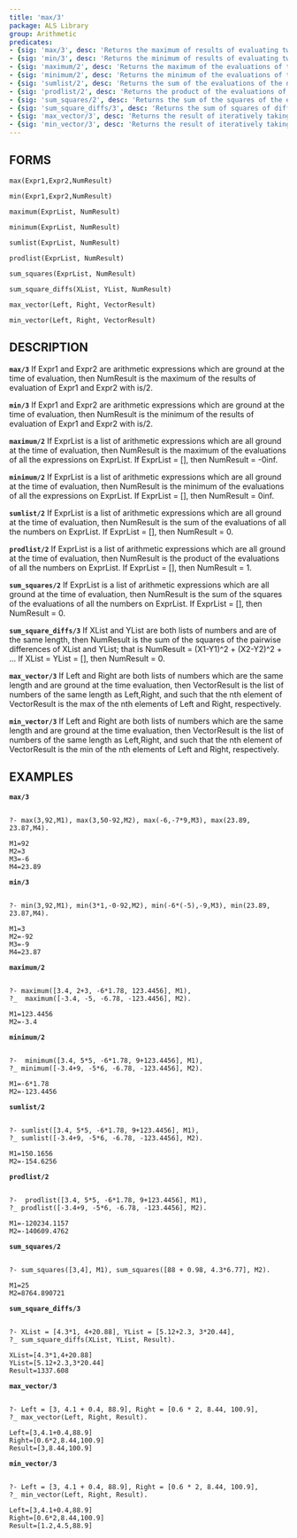 ```yaml
---
title: 'max/3'
package: ALS Library
group: Arithmetic
predicates:
- {sig: 'max/3', desc: 'Returns the maximum of results of evaluating two arithmetic Exprs'}
- {sig: 'min/3', desc: 'Returns the minimum of results of evaluating two arithmetic Exprs'}
- {sig: 'maximum/2', desc: 'Returns the maximum of the evaluations of the expressions on ExprList'}
- {sig: 'minimum/2', desc: 'Returns the minimum of the evaluations of the expressions on ExprList'}
- {sig: 'sumlist/2', desc: 'Returns the sum of the evaluations of the numbers on ExprList'}
- {sig: 'prodlist/2', desc: 'Returns the product of the evaluations of the numbers on ExprList'}
- {sig: 'sum_squares/2', desc: 'Returns the sum of the squares of the evaluations of the numbers on ExprList'}
- {sig: 'sum_square_diffs/3', desc: 'Returns the sum of squares of differences of XList,YList'}
- {sig: 'max_vector/3', desc: 'Returns the result of iteratively taking the max of Left,Right'}
- {sig: 'min_vector/3', desc: 'Returns the result of iteratively taking the min of Left,Right'}
---
```

## FORMS

`max(Expr1,Expr2,NumResult)`

`min(Expr1,Expr2,NumResult)`

`maximum(ExprList, NumResult)`

`minimum(ExprList, NumResult)`

`sumlist(ExprList, NumResult)`

`prodlist(ExprList, NumResult)`

`sum_squares(ExprList, NumResult)`

`sum_square_diffs(XList, YList, NumResult)`

`max_vector(Left, Right, VectorResult)`

`min_vector(Left, Right, VectorResult)`

## DESCRIPTION

**`max/3`** If Expr1 and Expr2 are arithmetic expressions which are ground at the
    time of evaluation, then NumResult is the maximum of the results of
    evaluation of Expr1 and Expr2 with is/2.

**`min/3`** If Expr1 and Expr2 are arithmetic expressions which are ground at the
    time of evaluation, then NumResult is the minimum of the results of
    evaluation of Expr1 and Expr2 with is/2.

**`maximum/2`** If ExprList is a list of arithmetic expressions which are all
    ground at the time of evaluation, then NumResult is the maximum
    of the evaluations of all the expressions on ExprList.  If
    ExprList = [], then NumResult = -0inf.

**`minimum/2`** If ExprList is a list of arithmetic expressions which are all
    ground at the time of evaluation, then NumResult is the minimum
    of the evaluations of all the expressions on ExprList.  If
    ExprList = [], then NumResult = 0inf.

**`sumlist/2`** If ExprList is a list of arithmetic expressions which are all
    ground at the time of evaluation, then NumResult is the sum
    of the evaluations of all the numbers on ExprList.
    If ExprList = [], then NumResult = 0.

**`prodlist/2`** If ExprList is a list of arithmetic expressions which are all
    ground at the time of evaluation, then NumResult is the product
    of the evaluations of all the numbers on ExprList.
    If ExprList = [], then NumResult = 1.

**`sum_squares/2`** If ExprList is a list of arithmetic expressions which are all
    ground at the time of evaluation, then NumResult is the sum
    of the squares of the evaluations of all the numbers on ExprList.
    If ExprList = [], then NumResult = 0.

**`sum_square_diffs/3`** If XList and YList are both lists of numbers and are of the
    same length, then NumResult is the sum of the squares of the
    pairwise differences of XList and YList; that is
    NumResult = (X1-Y1)^2 + (X2-Y2)^2 + ...
    If XList = YList = [], then NumResult = 0.

**`max_vector/3`** If Left and Right are both lists of numbers which are the same
    length and are ground at the time evaluation, then VectorResult is the
    list of numbers of the same length as Left,Right, and such that
    the nth element of VectorResult is the max of the nth elements of
    Left and Right, respectively.

**`min_vector/3`** If Left and Right are both lists of numbers which are the same
    length and are ground at the time evaluation, then VectorResult is the
    list of numbers of the same length as Left,Right, and such that
    the nth element of VectorResult is the min of the nth elements of
    Left and Right, respectively.

## EXAMPLES

**`max/3`**
```

?- max(3,92,M1), max(3,50-92,M2), max(-6,-7*9,M3), max(23.89, 23.87,M4).

M1=92
M2=3
M3=-6
M4=23.89
```

**`min/3`**
```

?- min(3,92,M1), min(3*1,-0-92,M2), min(-6*(-5),-9,M3), min(23.89, 23.87,M4).

M1=3
M2=-92
M3=-9
M4=23.87
```

**`maximum/2`**
```

?- maximum([3.4, 2+3, -6*1.78, 123.4456], M1),
?_  maximum([-3.4, -5, -6.78, -123.4456], M2).

M1=123.4456
M2=-3.4
```

**`minimum/2`**
```

?-  minimum([3.4, 5*5, -6*1.78, 9+123.4456], M1),
?_ minimum([-3.4+9, -5*6, -6.78, -123.4456], M2).

M1=-6*1.78
M2=-123.4456
```

**`sumlist/2`**
```

?- sumlist([3.4, 5*5, -6*1.78, 9+123.4456], M1),
?_ sumlist([-3.4+9, -5*6, -6.78, -123.4456], M2).

M1=150.1656
M2=-154.6256
```

**`prodlist/2`**
```

?-  prodlist([3.4, 5*5, -6*1.78, 9+123.4456], M1),
?_ prodlist([-3.4+9, -5*6, -6.78, -123.4456], M2).

M1=-120234.1157
M2=-140609.4762
```

**`sum_squares/2`**
```

?- sum_squares([3,4], M1), sum_squares([88 + 0.98, 4.3*6.77], M2).

M1=25
M2=8764.890721
```

**`sum_square_diffs/3`**
```

?- XList = [4.3*1, 4+20.88], YList = [5.12+2.3, 3*20.44],
?_ sum_square_diffs(XList, YList, Result).

XList=[4.3*1,4+20.88]
YList=[5.12+2.3,3*20.44]
Result=1337.608
```

**`max_vector/3`**
```

?- Left = [3, 4.1 + 0.4, 88.9], Right = [0.6 * 2, 8.44, 100.9],
?_ max_vector(Left, Right, Result).

Left=[3,4.1+0.4,88.9] 
Right=[0.6*2,8.44,100.9] 
Result=[3,8.44,100.9]
```

**`min_vector/3`**
```

?- Left = [3, 4.1 + 0.4, 88.9], Right = [0.6 * 2, 8.44, 100.9],
?_ min_vector(Left, Right, Result).

Left=[3,4.1+0.4,88.9]
Right=[0.6*2,8.44,100.9]
Result=[1.2,4.5,88.9]
```

